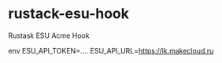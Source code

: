 # rustack-esu-hook
Rustask ESU Acme Hook

env ESU_API_TOKEN=.... ESU_API_URL=https://lk.makecloud.ru
